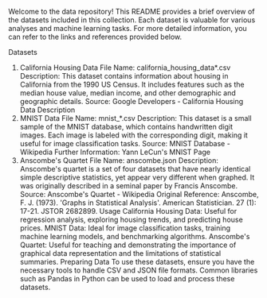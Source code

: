 Welcome to the data repository! This README provides a brief overview of the datasets included in this collection. Each dataset is valuable for various analyses and machine learning tasks. For more detailed information, you can refer to the links and references provided below.

Datasets
1. California Housing Data
File Name: california_housing_data*.csv
Description: This dataset contains information about housing in California from the 1990 US Census. It includes features such as the median house value, median income, and other demographic and geographic details.
Source: Google Developers - California Housing Data Description
2. MNIST Data
File Name: mnist_*.csv
Description: This dataset is a small sample of the MNIST database, which contains handwritten digit images. Each image is labeled with the corresponding digit, making it useful for image classification tasks.
Source: MNIST Database - Wikipedia
Further Information: Yann LeCun's MNIST Page
3. Anscombe's Quartet
File Name: anscombe.json
Description: Anscombe's quartet is a set of four datasets that have nearly identical simple descriptive statistics, yet appear very different when graphed. It was originally described in a seminal paper by Francis Anscombe.
Source: Anscombe's Quartet - Wikipedia
Original Reference: Anscombe, F. J. (1973). 'Graphs in Statistical Analysis'. American Statistician. 27 (1): 17-21. JSTOR 2682899.
Usage
California Housing Data: Useful for regression analysis, exploring housing trends, and predicting house prices.
MNIST Data: Ideal for image classification tasks, training machine learning models, and benchmarking algorithms.
Anscombe's Quartet: Useful for teaching and demonstrating the importance of graphical data representation and the limitations of statistical summaries.
Preparing Data
To use these datasets, ensure you have the necessary tools to handle CSV and JSON file formats. Common libraries such as Pandas in Python can be used to load and process these datasets.
